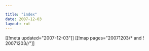 ```yaml
---

title: "index"
date: 2007-12-03
layout: rut
---
```


[[!meta updated="2007-12-03"]]
[[!map pages="20071203/* and ! 20071203/*/*"]]
